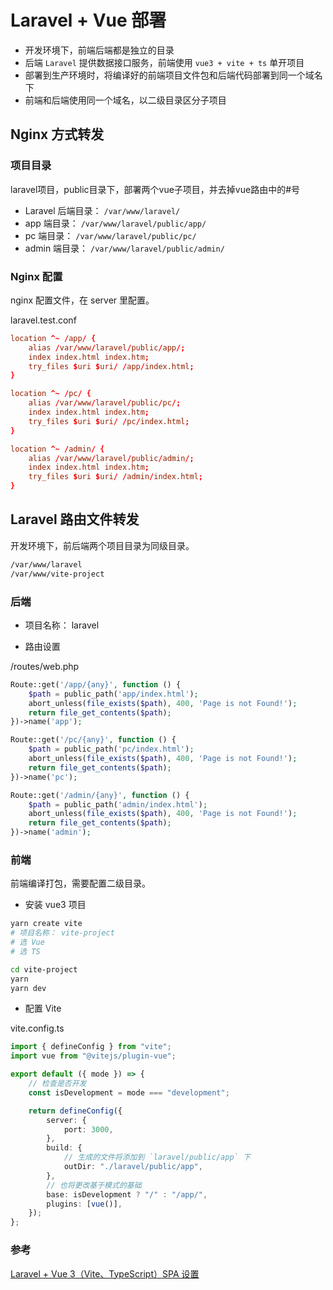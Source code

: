 # Laravel + Vue 部署

- 开发环境下，前端后端都是独立的目录
- 后端 `Laravel` 提供数据接口服务，前端使用 `vue3 + vite + ts` 单开项目
- 部署到生产环境时，将编译好的前端项目文件包和后端代码部署到同一个域名下
- 前端和后端使用同一个域名，以二级目录区分子项目

## Nginx 方式转发

### 项目目录

laravel项目，public目录下，部署两个vue子项目，并去掉vue路由中的#号

- Laravel 后端目录：  `/var/www/laravel/`
- app 端目录：  `/var/www/laravel/public/app/`
- pc 端目录：  `/var/www/laravel/public/pc/`
- admin 端目录： `/var/www/laravel/public/admin/`

### Nginx 配置

nginx 配置文件，在 server 里配置。

laravel.test.conf
```conf
location ^~ /app/ {
	alias /var/www/laravel/public/app/;
	index index.html index.htm;
	try_files $uri $uri/ /app/index.html;
}

location ^~ /pc/ {
	alias /var/www/laravel/public/pc/;
	index index.html index.htm;
	try_files $uri $uri/ /pc/index.html;
}

location ^~ /admin/ {
	alias /var/www/laravel/public/admin/;
	index index.html index.htm;
	try_files $uri $uri/ /admin/index.html;
}
```

## Laravel 路由文件转发

开发环境下，前后端两个项目目录为同级目录。

```md
/var/www/laravel
/var/www/vite-project
```

### 后端

- 项目名称： laravel

- 路由设置

/routes/web.php
```php
Route::get('/app/{any}', function () {
    $path = public_path('app/index.html');
    abort_unless(file_exists($path), 400, 'Page is not Found!');
    return file_get_contents($path);
})->name('app');

Route::get('/pc/{any}', function () {
    $path = public_path('pc/index.html');
    abort_unless(file_exists($path), 400, 'Page is not Found!');
    return file_get_contents($path);
})->name('pc');

Route::get('/admin/{any}', function () {
    $path = public_path('admin/index.html');
    abort_unless(file_exists($path), 400, 'Page is not Found!');
    return file_get_contents($path);
})->name('admin');
```

### 前端

前端编译打包，需要配置二级目录。

- 安装 vue3 项目

```sh
yarn create vite
# 项目名称： vite-project
# 选 Vue
# 选 TS

cd vite-project
yarn
yarn dev
```

- 配置 Vite

vite.config.ts

```ts
import { defineConfig } from "vite";
import vue from "@vitejs/plugin-vue";

export default ({ mode }) => {
    // 检查是否开发
    const isDevelopment = mode === "development";

    return defineConfig({
        server: {
            port: 3000,
        },
        build: {
            // 生成的文件将添加到 `laravel/public/app` 下
            outDir: "./laravel/public/app",
        },
        // 也将更改基于模式的基础
        base: isDevelopment ? "/" : "/app/",
        plugins: [vue()],
    });
};
```

### 参考

[Laravel + Vue 3（Vite、TypeScript）SPA 设置](https://blog.csdn.net/qq_44273429/article/details/128628428)
